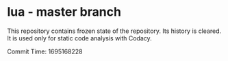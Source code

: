 # lua - master branch

This repository contains frozen state of the repository.
Its history is cleared. It is used only for static code
analysis with Codacy.

Commit Time: 1695168228